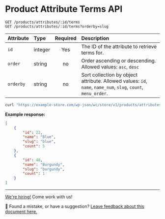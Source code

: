 # Product Attribute Terms API

```http
GET /products/attributes/:id/terms
GET /products/attributes/:id/terms?orderby=slug
```

| Attribute | Type    | Required | Description                                                                                                   |
| :-------- | :------ | :------: |:--------------------------------------------------------------------------------------------------------------|
| `id`      | integer |   Yes    | The ID of the attribute to retrieve terms for.                                                                |
| `order`   | string  |    no    | Order ascending or descending. Allowed values: `asc`, `desc`                                                  |
| `orderby` | string  |    no    | Sort collection by object attribute. Allowed values: `id`, `name`, `name_num`, `slug`, `count`, `menu_order`. |

```sh
curl "https://example-store.com/wp-json/wc/store/v1/products/attributes/1/terms"
```

**Example response:**

```json
[
	{
		"id": 22,
		"name": "Blue",
		"slug": "blue",
		"count": 5
	},
	{
		"id": 48,
		"name": "Burgundy",
		"slug": "burgundy",
		"count": 1
	}
]
```

<!-- FEEDBACK -->

---

[We're hiring!](https://woocommerce.com/careers/) Come work with us!

🐞 Found a mistake, or have a suggestion? [Leave feedback about this document here.](https://github.com/woocommerce/woocommerce/issues/new?assignees=&labels=type%3A+documentation&template=suggestion-for-documentation-improvement-correction.md&title=Feedback%20on%20./src/StoreApi/docs/product-attribute-terms.md)

<!-- /FEEDBACK -->
